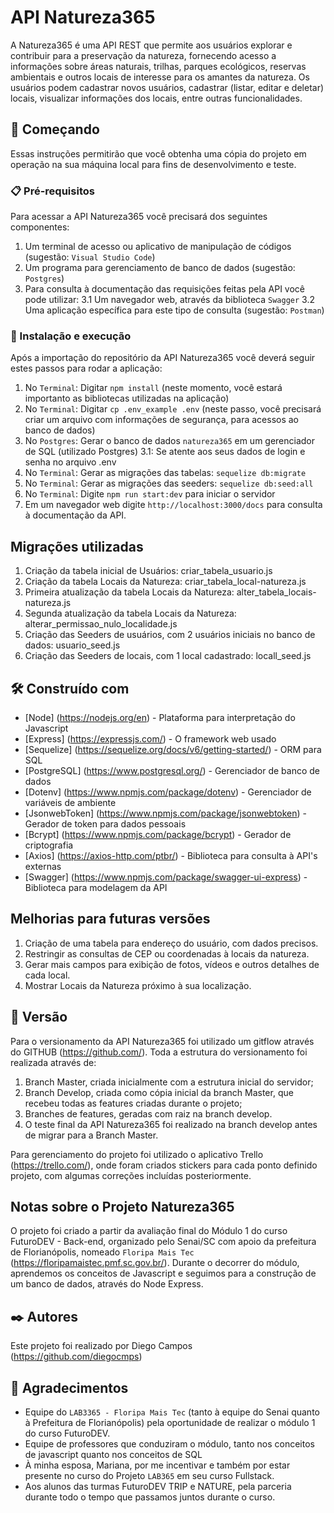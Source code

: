 # API Natureza365 

A Natureza365 é uma API REST que permite aos usuários explorar e contribuir para a
preservação da natureza, fornecendo acesso a informações sobre áreas naturais, trilhas,
parques ecológicos, reservas ambientais e outros locais de interesse para os amantes da
natureza.
Os usuários podem cadastrar novos usuários, cadastrar (listar, editar e deletar) locais,
visualizar informações dos locais, entre outras funcionalidades.

## 🚀 Começando

Essas instruções permitirão que você obtenha uma cópia do projeto em operação na sua máquina local para fins de desenvolvimento e teste.


### 📋 Pré-requisitos

Para acessar a API Natureza365 você precisará dos seguintes componentes:

1. Um terminal de acesso ou aplicativo de manipulação de códigos (sugestão: `Visual Studio Code`)
2. Um programa para gerenciamento de banco de dados (sugestão: `Postgres`)
3. Para consulta à documentação das requisições feitas pela API você pode utilizar:
    3.1 Um navegador web, através da biblioteca `Swagger`
    3.2 Uma aplicação específica para este tipo de consulta (sugestão: `Postman`)



### 🔧 Instalação e execução

Após a importação do repositório da API Natureza365 você deverá seguir estes passos para rodar a aplicação:

1. No `Terminal`: Digitar `npm install` (neste momento, você estará importanto as bibliotecas utilizadas na aplicação)
2. No `Terminal`: Digitar `cp .env_example .env` (neste passo, você precisará criar um arquivo com informações de segurança, para acessos ao banco de dados)
3. No `Postgres`: Gerar o banco de dados `natureza365` em um gerenciador de SQL (utilizado Postgres)
    3.1: Se atente aos seus dados de login e senha no arquivo .env
4. No `Terminal`: Gerar as migrações das tabelas: `sequelize db:migrate`
5. No `Terminal`: Gerar as migrações das seeders: `sequelize db:seed:all`
6. No `Terminal`: Digite `npm run start:dev` para iniciar o servidor
7. Em um navegador web digite `http://localhost:3000/docs` para consulta à documentação da API.

## Migrações utilizadas

1. Criação da tabela inicial de Usuários: criar_tabela_usuario.js
2. Criação da tabela Locais da Natureza: criar_tabela_local-natureza.js
3. Primeira atualização da tabela Locais da Natureza: alter_tabela_locais-natureza.js
4. Segunda atualização da tabela Locais da Natureza: alterar_permissao_nulo_localidade.js
5. Criação das Seeders de usuários, com 2 usuários iniciais no banco de dados: usuario_seed.js
6. Criação das Seeders de locais, com 1 local cadastrado: locall_seed.js

## 🛠️ Construído com

* [Node] (https://nodejs.org/en) - Plataforma para interpretação do Javascript
* [Express] (https://expressjs.com/) - O framework web usado
* [Sequelize] (https://sequelize.org/docs/v6/getting-started/) - ORM para SQL
* [PostgreSQL] (https://www.postgresql.org/) - Gerenciador de banco de dados
* [Dotenv] (https://www.npmjs.com/package/dotenv) - Gerenciador de variáveis de ambiente
* [JsonwebToken] (https://www.npmjs.com/package/jsonwebtoken) - Gerador de token para dados pessoais
* [Bcrypt] (https://www.npmjs.com/package/bcrypt) - Gerador de criptografia
* [Axios] (https://axios-http.com/ptbr/) - Biblioteca para consulta à API's externas
* [Swagger] (https://www.npmjs.com/package/swagger-ui-express) - Biblioteca para modelagem da API

## Melhorias para futuras versões

1. Criação de uma tabela para endereço do usuário, com dados precisos.
2. Restringir as consultas de CEP ou coordenadas à locais da natureza.
3. Gerar mais campos para exibição de fotos, vídeos e outros detalhes de cada local.
4. Mostrar Locais da Natureza próximo à sua localização.


## 📌 Versão

Para o versionamento da API Natureza365 foi utilizado um gitflow através do GITHUB (https://github.com/). Toda a estrutura do versionamento foi realizada através de:

1. Branch Master, criada inicialmente com a estrutura inicial do servidor;
2. Branch Develop, criada como cópia inicial da branch Master, que recebeu todas as features criadas durante o projeto;
3. Branches de features, geradas com raiz na branch develop.
4. O teste final da API Natureza365 foi realizado na branch develop antes de migrar para a Branch Master.

Para gerenciamento do projeto foi utilizado o aplicativo Trello (https://trello.com/), onde foram criados stickers para cada ponto definido projeto, com algumas correções incluídas posteriormente.

## Notas sobre o Projeto Natureza365

O projeto foi criado a partir da avaliação final do Módulo 1 do curso FuturoDEV - Back-end, organizado pelo Senai/SC com apoio da prefeitura de Florianópolis, nomeado `Floripa Mais Tec` (https://floripamaistec.pmf.sc.gov.br/).
Durante o decorrer do módulo, aprendemos os conceitos de Javascript e seguimos para a construção de um banco de dados, através do Node Express.

## ✒️ Autores

Este projeto foi realizado por Diego Campos (https://github.com/diegocmps)


## 🎁 Agradecimentos

* Equipe do `LAB3365 - Floripa Mais Tec` (tanto à equipe do Senai quanto à Prefeitura de Florianópolis) pela oportunidade de realizar o módulo 1 do curso FuturoDEV.
* Equipe de professores que conduziram o módulo, tanto nos conceitos de javascript quanto nos conceitos de SQL
* À minha esposa, Mariana, por me incentivar e também por estar presente no curso do Projeto `LAB365` em seu curso Fullstack.
* Aos alunos das turmas FuturoDEV TRIP e NATURE, pela parceria durante todo o tempo que passamos juntos durante o curso.
